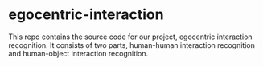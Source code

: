 # egocentric-interaction
This repo contains the source code for our project, egocentric interaction recognition. It consists of two parts, human-human interaction recognition and human-object interaction recognition.